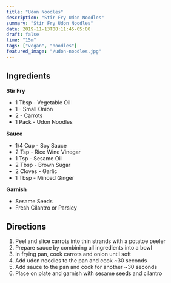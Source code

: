 ```yaml
---
title: "Udon Noodles"
description: "Stir Fry Udon Noodles"
summary: "Stir Fry Udon Noodles"
date: 2019-11-13T08:11:45-05:00
draft: false
time: "15m"
tags: ["vegan", "noodles"]
featured_image: "/udon-noodles.jpg"
---
```


## Ingredients

**Stir Fry**

- 1 Tbsp - Vegetable Oil
- 1 - Small Onion
- 2 - Carrots
- 1 Pack - Udon Noodles

**Sauce**

- 1/4 Cup - Soy Sauce
- 2 Tsp - Rice Wine Vinegar
- 1 Tsp - Sesame Oil
- 2 Tbsp - Brown Sugar
- 2 Cloves - Garlic
- 1 Tbsp - Minced Ginger

**Garnish**

- Sesame Seeds
- Fresh Cilantro or Parsley

## Directions

1. Peel and slice carrots into thin strands with a potatoe peeler
2. Prepare sauce by combining all ingredients into a bowl
3. In frying pan, cook carrots and onion until soft
4. Add udon noodles to the pan and cook ~30 seconds
5. Add sauce to the pan and cook for another ~30 seconds
6. Place on plate and garnish with sesame seeds and cilantro